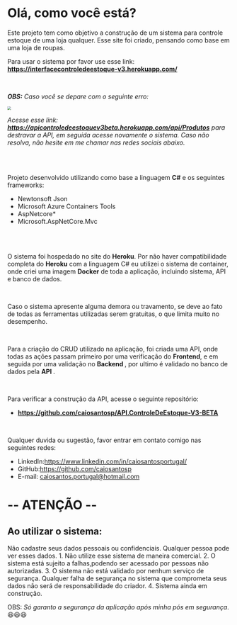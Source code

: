 # Olá, como você está?

Este projeto tem como objetivo a construção de um sistema para controle estoque de uma loja qualquer. Esse site foi criado, pensando como base em uma loja de roupas.



Para usar o sistema por favor use esse link:
**https://interfacecontroledeestoque-v3.herokuapp.com/**


<br>


***OBS:** Caso você se depare com o seguinte erro:*

<img src="https://i.imgur.com/8uUgQwm.png" style="zoom:50%;" />

*Acesse esse link: **https://apicontroledeestoquev3beta.herokuapp.com/api/Produtos** para destravar a API, em seguida acesse novamente o sistema. Caso não resolva, não hesite em me chamar nas redes sociais abaixo.*


<br>
<br>


Projeto desenvolvido utilizando como base a linguagem <b>C#</b> e os seguintes frameworks:

- Newtonsoft Json
- Microsoft Azure Containers Tools
- AspNetcore*
- Microsoft.AspNetCore.Mvc

<br>
<br>

O sistema foi hospedado no site do **Heroku**. Por não haver compatibilidade completa do **Heroku** com a linguagem C# eu utilizei o sistema de container, onde criei uma imagem **Docker** de toda a aplicação, incluindo sistema, API e banco de dados.

<br>

Caso o sistema apresente alguma demora ou travamento, se deve ao fato de todas as ferramentas utilizadas serem gratuitas, o que limita muito no desempenho. 

<br>

Para a criação do CRUD utilizado na aplicação, foi criada uma API, onde todas as ações passam primeiro por uma verificação do <b>Frontend</b>, e em seguida por uma validação no <b>Backend </b>, por ultimo é validado no banco de dados pela <b>API </b>.

<br>

Para verificar a construção da API, acesse o seguinte repositório:
- **https://github.com/caiosantosp/API.ControleDeEstoque-V3-BETA**

<br>

Qualquer duvida ou sugestão, favor entrar em contato comigo nas seguintes redes:
- LinkedIn:https://www.linkedin.com/in/caiosantosportugal/
- GitHub:https://github.com/caiosantosp
- E-mail: caiosantos.portugal@hotmail.com



# -- ATENÇÃO --

## Ao utilizar o sistema:

 Não cadastre seus dados pessoais ou confidenciais. Qualquer pessoa pode ver esses dados.
    1. Não utilize esse sistema de maneira comercial. 
    2. O sistema está sujeito a falhas,podendo ser acessado por pessoas não autorizadas.
    3. O sistema não está validado por nenhum serviço de segurança. Qualquer falha de segurança no sistema que comprometa seus dados não será de responsabilidade do criador.
    4. Sistema ainda em construção.

OBS: *Só garanto a segurança da aplicação após minha pós em segurança*. :satisfied::satisfied::satisfied:
